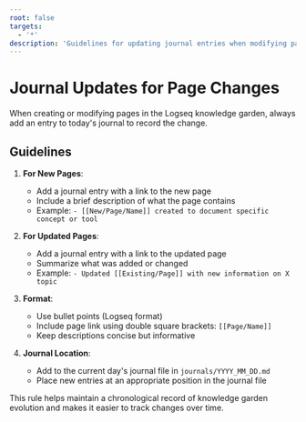 ```yaml
---
root: false
targets:
  - '*'
description: 'Guidelines for updating journal entries when modifying pages'
---
```


# Journal Updates for Page Changes

When creating or modifying pages in the Logseq knowledge garden, always add an entry to today's journal to record the change.

## Guidelines

1. **For New Pages**:
   - Add a journal entry with a link to the new page
   - Include a brief description of what the page contains
   - Example: `- [[New/Page/Name]] created to document specific concept or tool`

2. **For Updated Pages**:
   - Add a journal entry with a link to the updated page
   - Summarize what was added or changed
   - Example: `- Updated [[Existing/Page]] with new information on X topic`

3. **Format**:
   - Use bullet points (Logseq format)
   - Include page link using double square brackets: `[[Page/Name]]`
   - Keep descriptions concise but informative

4. **Journal Location**:
   - Add to the current day's journal file in `journals/YYYY_MM_DD.md`
   - Place new entries at an appropriate position in the journal file

This rule helps maintain a chronological record of knowledge garden evolution and makes it easier to track changes over time.